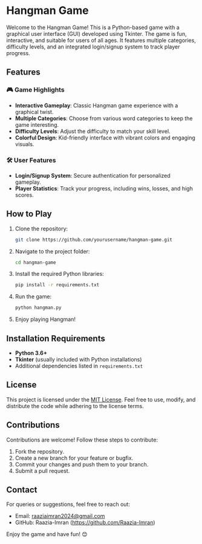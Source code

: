 # Hangman Game

Welcome to the Hangman Game! This is a Python-based game with a graphical user interface (GUI) developed using Tkinter. The game is fun, interactive, and suitable for users of all ages. It features multiple categories, difficulty levels, and an integrated login/signup system to track player progress.

## Features

### 🎮 Game Highlights
- **Interactive Gameplay**: Classic Hangman game experience with a graphical twist.
- **Multiple Categories**: Choose from various word categories to keep the game interesting.
- **Difficulty Levels**: Adjust the difficulty to match your skill level.
- **Colorful Design**: Kid-friendly interface with vibrant colors and engaging visuals.

### 🛠️ User Features
- **Login/Signup System**: Secure authentication for personalized gameplay.
- **Player Statistics**: Track your progress, including wins, losses, and high scores.


## How to Play
1. Clone the repository:
   ```bash
   git clone https://github.com/yourusername/hangman-game.git
   ```
2. Navigate to the project folder:
   ```bash
   cd hangman-game
   ```
3. Install the required Python libraries:
   ```bash
   pip install -r requirements.txt
   ```
4. Run the game:
   ```bash
   python hangman.py
   ```
5. Enjoy playing Hangman!

## Installation Requirements
- **Python 3.6+**
- **Tkinter** (usually included with Python installations)
- Additional dependencies listed in `requirements.txt`

## License
This project is licensed under the [MIT License](LICENSE). Feel free to use, modify, and distribute the code while adhering to the license terms.

## Contributions
Contributions are welcome! Follow these steps to contribute:
1. Fork the repository.
2. Create a new branch for your feature or bugfix.
3. Commit your changes and push them to your branch.
4. Submit a pull request.


## Contact
For queries or suggestions, feel free to reach out:
- Email: raaziaimran2024@gmail.com
- GitHub: Raazia-Imran   (https://github.com/Raazia-Imran)

Enjoy the game and have fun! 😊
